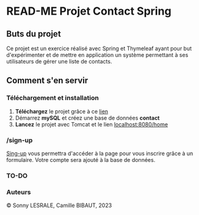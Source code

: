 # READ-ME Projet Contact Spring

## Buts du projet

Ce projet est un exercice réalisé avec Spring et Thymeleaf ayant pour but d'expérimenter et de mettre en application 
un système permettant à ses utilisateurs de gérer une liste de contacts.

## Comment s'en servir

### Téléchargement et installation

1. **Téléchargez** le projet grâce à ce [lien](https://github.com/Jat15/contact-spring.git)
1. Démarrez **mySQL** et créez une base de données **contact**
1. **Lancez** le projet avec Tomcat et le lien [localhost:8080/home](localhost:8080/home)

### /sign-up

[Sing-up](localhost:8080/sign-up) vous permettra d'accéder à la page pour vous inscrire grâce à un formulaire. Votre compte sera ajouté à la base de données.

### TO-DO

### Auteurs

© Sonny LESRALE, Camille BIBAUT, 2023
